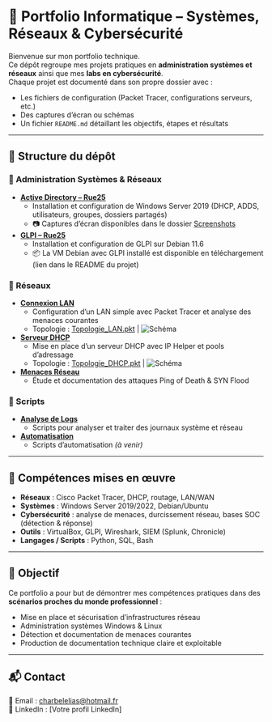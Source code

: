 # 💼 Portfolio Informatique – Systèmes, Réseaux & Cybersécurité

Bienvenue sur mon portfolio technique.  
Ce dépôt regroupe mes projets pratiques en **administration systèmes et réseaux** ainsi que mes **labs en cybersécurité**.  
Chaque projet est documenté dans son propre dossier avec :  
- Les fichiers de configuration (Packet Tracer, configurations serveurs, etc.)  
- Des captures d’écran ou schémas  
- Un fichier `README.md` détaillant les objectifs, étapes et résultats  

---

## 📁 Structure du dépôt

### 🔹 Administration Systèmes & Réseaux
- [**Active Directory – Rue25**](./Administration/Active_Directory/Rue25)  
  - Installation et configuration de Windows Server 2019 (DHCP, ADDS, utilisateurs, groupes, dossiers partagés)  
  - 📷 Captures d’écran disponibles dans le dossier [Screenshots](./Administration/Active_Directory/Rue25/Screenshots)  
- [**GLPI – Rue25**](./Administration/GLPI)  
  - Installation et configuration de GLPI sur Debian 11.6  
  - 📦 La VM Debian avec GLPI installé est disponible en téléchargement (lien dans le README du projet)  

### 🔹 Réseaux
- [**Connexion LAN**](./Reseaux/Connexion_LAN)  
  - Configuration d’un LAN simple avec Packet Tracer et analyse des menaces courantes  
  - Topologie : [Topologie_LAN.pkt](./Reseaux/Connexion_LAN/Topologie_LAN.pkt) | ![Schéma](./Reseaux/Connexion_LAN/Topologie_LAN.png)  
- [**Serveur DHCP**](./Reseaux/Serveur_DHCP)  
  - Mise en place d’un serveur DHCP avec IP Helper et pools d’adressage  
  - Topologie : [Topologie_DHCP.pkt](./Reseaux/Serveur_DHCP/Topologie_DHCP.pkt) | ![Schéma](./Administration/Reseaux/Serveur_DHCP/Topologie_DHCP.png)  
- [**Menaces Réseau**](./Reseaux/Menaces_Réseaux.md)  
  - Étude et documentation des attaques Ping of Death & SYN Flood  

### 🔹 Scripts
- [**Analyse de Logs**](./Scripts/Analyse_Logs)  
  - Scripts pour analyser et traiter des journaux système et réseau  
- [**Automatisation**](./Scripts/Automatisation)  
  - Scripts d’automatisation *(à venir)*  

---

## 🔧 Compétences mises en œuvre
- **Réseaux** : Cisco Packet Tracer, DHCP, routage, LAN/WAN  
- **Systèmes** : Windows Server 2019/2022, Debian/Ubuntu  
- **Cybersécurité** : analyse de menaces, durcissement réseau, bases SOC (détection & réponse)  
- **Outils** : VirtualBox, GLPI, Wireshark, SIEM (Splunk, Chronicle)  
- **Langages / Scripts** : Python, SQL, Bash  

---

## 🚀 Objectif
Ce portfolio a pour but de démontrer mes compétences pratiques dans des **scénarios proches du monde professionnel** :  
- Mise en place et sécurisation d’infrastructures réseau  
- Administration systèmes Windows & Linux  
- Détection et documentation de menaces courantes  
- Production de documentation technique claire et exploitable  

---

## 📬 Contact
📧 Email : charbelelias@hotmail.fr  
🔗 LinkedIn : [Votre profil LinkedIn]  
